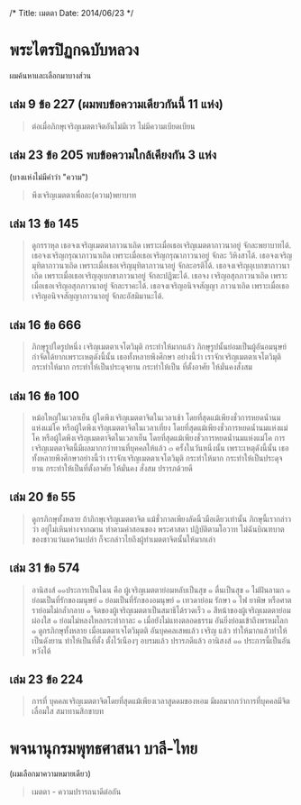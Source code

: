/*
Title: เมตตา
Date: 2014/06/23
*/


# พระไตรปิฏกฉบับหลวง 

ผมค้นหาและเลือกมาบางส่วน

## เล่ม 9 ข้อ 227 (ผมพบข้อความเดียวกันนี้ 11 แห่ง)
> ต่อเมื่อภิกษุเจริญเมตตาจิตอันไม่มีเวร ไม่มีความเบียดเบียน

## เล่ม 23 ข้อ 205 พบข้อความใกล้เคียงกัน 3 แห่ง
(บางแห่งไม่มีคำว่า "ความ")
> พึงเจริญเมตตาเพื่อละ(ความ)พยาบาท

## เล่ม 13 ข้อ  145
>ดูกรราหุล เธอจงเจริญเมตตาภาวนาเถิด เพราะเมื่อเธอเจริญเมตตาภาวนาอยู่
จักละพยาบาทได้. เธอจงเจริญกรุณาภาวนาเถิด เพราะเมื่อเธอเจริญกรุณาภาวนาอยู่ จักละ
วิหิงสาได้. เธอจงเจริญมุทิตาภาวนาเถิด เพราะเมื่อเธอเจริญมุทิตาภาวนาอยู่ จักละอรติได้.
เธอจงเจริญอุเบกขาภาวนาเถิด เพราะเมื่อเธอเจริญอุเบกขาภาวนาอยู่ จักละปฏิฆะได้. เธอจง
เจริญอสุภภาวนาเถิด เพราะเมื่อเธอเจริญอสุภภาวนาอยู่ จักละราคะได้. เธอจงเจริญอนิจจสัญญา
ภาวนาเถิด เพราะเมื่อเธอเจริญอนิจจสัญญาภาวนาอยู่ จักละอัสมิมานะได้. 

## เล่ม 16 ข้อ 666
> ภิกษุรูปใดรูปหนึ่ง เจริญเมตตาเจโตวิมุติ กระทำให้มากแล้ว ภิกษุรูปนั้นย่อมเป็นผู้อันอมนุษย์กำจัดได้ยากเพราะเหตุดังนี้นั้น เธอทั้งหลายพึงศึกษา
อย่างนี้ว่า เราจักเจริญเมตตาเจโตวิมุติกระทำให้มาก กระทำให้เป็นประดุจยาน กระทำให้เป็น
ที่ตั้งอาศัย ให้มั่นคงสั่งสม

## เล่ม 16 ข้อ 100
> หม้อใหญ่ในเวลาเย็น ผู้ใดพึงเจริญเมตตาจิตในเวลาเช้า โดยที่สุดแม้เพียงชั่วการหยดน้ำนม
> แห่งแม่โค หรือผู้ใดพึงเจริญเมตตาจิตในเวลาเที่ยง โดยที่สุดแม้เพียงชั่วการหยดน้ำนมแห่งแม่โค หรือผู้ใดพึงเจริญเมตตาจิตในเวลาเย็น โดยที่สุดแม้เพียงชั่วการหยดน้ำนมแห่งแม่โค การ
เจริญเมตตาจิตนี้มีผลมากกว่าทานที่บุคคลให้แล้ว ๓ ครั้งในวันหนึ่งนั้น เพราะเหตุดังนี้นั้น เธอ
ทั้งหลายพึงศึกษาอย่างนี้ว่า เราจักเจริญเมตตาเจโตวิมุติ กระทำให้มาก กระทำให้เป็นประดุจยาน
 กระทำให้เป็นที่ตั้งอาศัย ให้มั่นคง สั่งสม ปรารภด้วยดี

## เล่ม 20 ข้อ 55
> ดูกรภิกษุทั้งหลาย ถ้าภิกษุเจริญเมตตาจิต แม้ชั่วกาลเพียงลัดนิ้วมือเดียวเท่านั้น
ภิกษุนี้เรากล่าวว่า อยู่ไม่เหินห่างจากฌาน ทำตามคำสอนของ พระศาสดา ปฏิบัติตามโอวาท
 ไม่ฉันบิณฑบาตของชาวแว่นแคว้นเปล่า ก็จะกล่าวไยถึงผู้ทำเมตตาจิตนั้นให้มากเล่า

## เล่ม 31 ข้อ 574
> อานิสงส์ ๑๑ประการเป็นไฉน คือ ผู้เจริญเมตตาย่อมหลับเป็นสุข ๑
ตื่นเป็นสุข ๑ ไม่ฝันลามก ๑ ย่อมเป็นที่รักของมนุษย์ ๑ ย่อมเป็นที่รักของอมนุษย์ ๑ เทวดาย่อม
รักษา ๑ ไฟ ยาพิษ หรือศาตราย่อมไม่กล้ำกลาย ๑ จิตของผู้เจริญเมตตาเป็นสมาธิได้รวดเร็ว
 ๑ สีหน้าของผู้เจริญเมตตาย่อมผ่องใส ๑ ย่อมไม่หลงใหลกระทำกาละ ๑ เมื่อยังไม่แทงตลอดธรรม
อันยิ่งย่อมเข้าถึงพรหมโลก ๑ ดูกรภิกษุทั้งหลาย เมื่อเมตตาเจโตวิมุตติ อันบุคคลเสพแล้ว เจริญ
แล้ว ทำให้มากแล้วทำให้เป็นดังยาน ทำให้เป็นที่ตั้ง ตั้งไว้เนืองๆ อบรมแล้ว ปรารภดีแล้ว
อานิสงส์ ๑๑ ประการนี้เป็นอันหวังได้

## เล่ม 23 ข้อ 224
> การที่
บุคคลเจริญเมตตาจิตโดยที่สุดแม้เพียงเวลาสูดดมของหอม มีผลมากกว่าการที่บุคคลมีจิตเลื่อมใส
สมาทานสิกขาบท

# พจนานุกรมพุทธศาสนา บาลี-ไทย
(ผมเลือกมาความหมายเดียว)
> เมตตา - ความปรารถนาดีต่อกัน 


